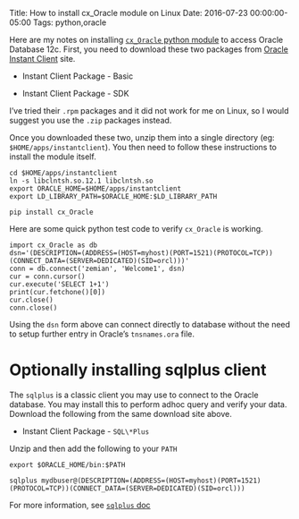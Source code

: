 Title: How to install cx_Oracle module on Linux
Date: 2016-07-23 00:00:00-05:00
Tags: python,oracle



Here are my notes on installing [`cx_Oracle` python
module](http://cx-oracle.sourceforge.net/) to access Oracle Database
12c. First, you need to download these two packages from [Oracle Instant
Client](http://www.oracle.com/technetwork/database/features/instant-client)
site.

-   Instant Client Package - Basic

-   Instant Client Package - SDK

I’ve tried their `.rpm` packages and it did not work for me on Linux, so
I would suggest you use the `.zip` packages instead.

Once you downloaded these two, unzip them into a single directory (eg:
`$HOME/apps/instantclient`). You then need to follow these instructions
to install the module itself.

    cd $HOME/apps/instantclient
    ln -s libclntsh.so.12.1 libclntsh.so
    export ORACLE_HOME=$HOME/apps/instantclient
    export LD_LIBRARY_PATH=$ORACLE_HOME:$LD_LIBRARY_PATH

    pip install cx_Oracle

Here are some quick python test code to verify `cx_Oracle` is working.

    import cx_Oracle as db
    dsn='(DESCRIPTION=(ADDRESS=(HOST=myhost)(PORT=1521)(PROTOCOL=TCP))(CONNECT_DATA=(SERVER=DEDICATED)(SID=orcl)))'
    conn = db.connect('zemian', 'Welcome1', dsn)
    cur = conn.cursor()
    cur.execute('SELECT 1+1')
    print(cur.fetchone()[0])
    cur.close()
    conn.close()

Using the `dsn` form above can connect directly to database without the
need to setup further entry in Oracle’s `tnsnames.ora` file.

Optionally installing sqlplus client
====================================

The `sqlplus` is a classic client you may use to connect to the Oracle
database. You may install this to perform adhoc query and verify your
data. Download the following from the same download site above.

-   Instant Client Package - `SQL\*Plus`

Unzip and then add the following to your `PATH`

    export $ORACLE_HOME/bin:$PATH

    sqlplus mydbuser@(DESCRIPTION=(ADDRESS=(HOST=myhost)(PORT=1521)(PROTOCOL=TCP))(CONNECT_DATA=(SERVER=DEDICATED)(SID=orcl)))

For more information, see [`sqlplus`
doc](https://docs.oracle.com/database/121/SQPUG/toc.htm)

